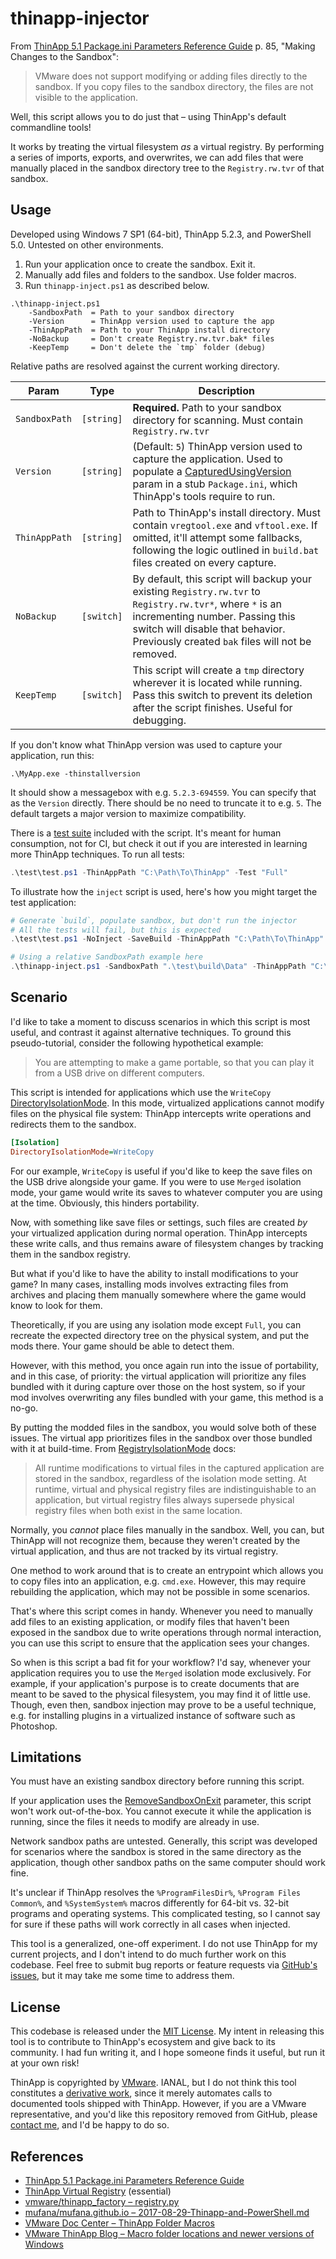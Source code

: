 # thinapp-injector

From [ThinApp 5.1 Package.ini Parameters Reference Guide](https://www.vmware.com/pdf/thinapp51_packageini_reference.pdf#page=85) p. 85, "Making Changes to the Sandbox":

> VMware does not support modifying or adding files directly to the sandbox. If you copy files to the sandbox directory, the files are not visible to the application.

Well, this script allows you to do just that – using ThinApp's default commandline tools!

It works by treating the virtual filesystem _as_ a virtual registry. By performing a series of imports, exports, and overwrites, we can add files that were manually placed in the sandbox directory tree to the `Registry.rw.tvr` of that sandbox.



## Usage

Developed using Windows 7 SP1 (64-bit), ThinApp 5.2.3, and PowerShell 5.0. Untested on other environments.

1. Run your application once to create the sandbox. Exit it.
2. Manually add files and folders to the sandbox. Use folder macros.
3. Run `thinapp-inject.ps1` as described below.

```
.\thinapp-inject.ps1
    -SandboxPath  = Path to your sandbox directory
    -Version      = ThinApp version used to capture the app
    -ThinAppPath  = Path to your ThinApp install directory
    -NoBackup     = Don't create Registry.rw.tvr.bak* files
    -KeepTemp     = Don't delete the `tmp` folder (debug)
```

Relative paths are resolved against the current working directory.

| Param | Type | Description |
| --- | --- | ---|
| `SandboxPath` | `[string]` | **Required.** Path to your sandbox directory for scanning. Must contain `Registry.rw.tvr` |
| `Version` | `[string]` | (Default: `5`) ThinApp version used to capture the application. Used to populate a [CapturedUsingVersion](https://www.vmware.com/pdf/thinapp51_packageini_reference.pdf#page=51) param in a stub `Package.ini`, which ThinApp's tools require to run. |
| `ThinAppPath` | `[string]` | Path to ThinApp's install directory. Must contain `vregtool.exe` and `vftool.exe`. If omitted, it'll attempt some fallbacks, following the logic outlined in `build.bat` files created on every capture. |
| `NoBackup` | `[switch]` | By default, this script will backup your existing `Registry.rw.tvr` to `Registry.rw.tvr*`, where `*` is an incrementing number. Passing this switch will disable that behavior. Previously created `bak` files will not be removed. |
| `KeepTemp` | `[switch]` | This script will create a `tmp` directory wherever it is located while running. Pass this switch to prevent its deletion after the script finishes. Useful for debugging. |

If you don't know what ThinApp version was used to capture your application, run this:

```
.\MyApp.exe -thinstallversion
```
It should show a messagebox with e.g. `5.2.3-694559`. You can specify that as the `Version` directly. There should be no need to truncate it to e.g. `5`. The default targets a major version to maximize compatibility.

There is a [test suite](test\test.ps1) included with the script. It's meant for human consumption, not for CI, but check it out if you are interested in learning more ThinApp techniques. To run all tests:

```powershell
.\test\test.ps1 -ThinAppPath "C:\Path\To\ThinApp" -Test "Full"
```

To illustrate how the `inject` script is used, here's how you might target the test application:

```powershell
# Generate `build`, populate sandbox, but don't run the injector
# All the tests will fail, but this is expected
.\test\test.ps1 -NoInject -SaveBuild -ThinAppPath "C:\Path\To\ThinApp"

# Using a relative SandboxPath example here
.\thinapp-inject.ps1 -SandboxPath ".\test\build\Data" -ThinAppPath "C:\Path\To\ThinApp" -Verbose
```



## Scenario

I'd like to take a moment to discuss scenarios in which this script is most useful, and contrast it against alternative techniques. To ground this pseudo-tutorial, consider the following hypothetical example:

> You are attempting to make a game portable, so that you can play it from a USB drive on different computers.

This script is intended for applications which use the `WriteCopy` [DirectoryIsolationMode](https://www.vmware.com/pdf/thinapp51_packageini_reference.pdf#page=17). In this mode, virtualized applications cannot modify files on the physical file system: ThinApp intercepts write operations and redirects them to the sandbox.

```ini
[Isolation]
DirectoryIsolationMode=WriteCopy
```

For our example, `WriteCopy` is useful if you'd like to keep the save files on the USB drive alongside your game. If you were to use `Merged` isolation mode, your game would write its saves to whatever computer you are using at the time. Obviously, this hinders portability.

Now, with something like save files or settings, such files are created _by_ your virtualized application during normal operation. ThinApp intercepts these write calls, and thus remains aware of filesystem changes by tracking them in the sandbox registry.

But what if you'd like to have the ability to install modifications to your game? In many cases, installing mods involves extracting files from archives and placing them manually somewhere where the game would know to look for them.

Theoretically, if you are using any isolation mode except `Full`, you can recreate the expected directory tree on the physical system, and put the mods there. Your game should be able to detect them.

However, with this method, you once again run into the issue of portability, and in this case, of priority: the virtual application will prioritize any files bundled with it during capture over those on the host system, so if your mod involves overwriting any files bundled with your game, this method is a no-go.

By putting the modded files in the sandbox, you would solve both of these issues. The virtual app prioritizes files in the sandbox over those bundled with it at build-time. From [RegistryIsolationMode](https://www.vmware.com/pdf/thinapp51_packageini_reference.pdf#page=18) docs:

> All runtime modifications to virtual files in the captured application are stored in the sandbox, regardless of the isolation mode setting. At runtime, virtual and physical registry files are indistinguishable to an application, but virtual registry files always supersede physical registry files when both exist in the same location.

Normally, you _cannot_ place files manually in the sandbox. Well, you can, but ThinApp will not recognize them, because they weren't created by the virtual application, and thus are not tracked by its virtual registry.

One method to work around that is to create an entrypoint which allows you to copy files into an application, e.g. `cmd.exe`. However, this may require rebuilding the application, which may not be possible in some scenarios.

That's where this script comes in handy. Whenever you need to manually add files to an existing application, or modify files that haven't been exposed in the sandbox due to write operations through normal interaction, you can use this script to ensure that the application sees your changes.

So when is this script a bad fit for your workflow? I'd say, whenever your application requires you to use the `Merged` isolation mode exclusively. For example, if your application's purpose is to create documents that are meant to be saved to the physical filesystem, you may find it of little use. Though, even then, sandbox injection may prove to be a useful technique, e.g. for installing plugins in a virtualized instance of software such as Photoshop.



## Limitations

You must have an existing sandbox directory before running this script.

If your application uses the [RemoveSandboxOnExit](https://www.vmware.com/pdf/thinapp51_packageini_reference.pdf#page=74) parameter, this script won't work out-of-the-box. You cannot execute it while the application is running, since the files it needs to modify are already in use.

Network sandbox paths are untested. Generally, this script was developed for scenarios where the sandbox is stored in the same directory as the application, though other sandbox paths on the same computer should work fine.

It's unclear if ThinApp resolves the `%ProgramFilesDir%`, `%Program Files Common%`, and `%SystemSystem%` macros differently for 64-bit vs. 32-bit programs and operating systems. This complicated testing, so I cannot say for sure if these paths will work correctly in all cases when injected.

This tool is a generalized, one-off experiment. I do not use ThinApp for my current projects, and I don't intend to do much further work on this codebase. Feel free to submit bug reports or feature requests via [GitHub's issues](https://github.com/IllyaMoskvin/thinapp-inject/issues), but it may take me some time to address them.



## License

This codebase is released under the [MIT License](License.txt). My intent in releasing this tool is to contribute to ThinApp's ecosystem and give back to its community. I had fun writing it, and I hope someone finds it useful, but run it at your own risk!

ThinApp is copyrighted by [VMware](https://www.vmware.com/products/thinapp.html). IANAL, but I do not think this tool constitutes a [derivative work](https://www.rosenlaw.com/lj19.htm), since it merely automates calls to documented tools shipped with ThinApp. However, if you are a VMware representative, and you'd like this repository removed from GitHub, please [contact me](mailto:ivmoskvin@gmail.com), and I'd be happy to do so.



## References

* [ThinApp 5.1 Package.ini Parameters Reference Guide](https://www.vmware.com/pdf/thinapp51_packageini_reference.pdf#page=85)
* [ThinApp Virtual Registry](http://web.archive.org/web/20140124151322/https://www.vmware.com/pdf/thinapp_virt_registry.pdf) (essential)
* [vmware/thinapp_factory – registry.py](https://github.com/vmware/thinapp_factory/blob/master/converter/converter/lib/registry.py)
* [mufana/mufana.github.io – 2017-08-29-Thinapp-and-PowerShell.md](https://github.com/mufana/mufana.github.io/blob/master/_posts/2017-08-29-Thinapp-and-PowerShell.md)
* [VMware Doc Center – ThinApp Folder Macros](https://pubs.vmware.com/thinapp-5/topic/com.vmware.thinapp50.userguide.doc/processing_systemroot.html)
* [VMware ThinApp Blog – Macro folder locations and newer versions of Windows](https://blogs.vmware.com/thinapp/2012/05/macro-folder-locations-and-newer-versions-of-windows.html)
